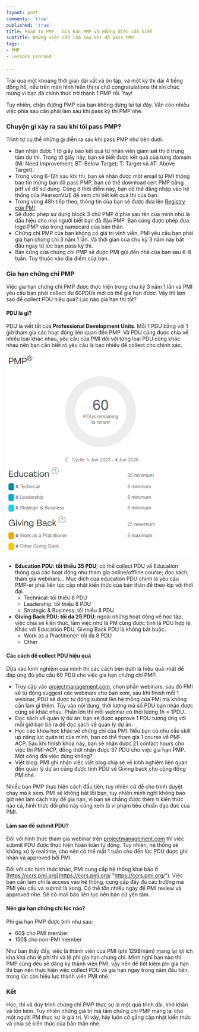 ```yaml
---
layout: post
comments: 'true'
published: 'true'
title: Road to PMP - Gia hạn PMP và những điều cần biết
subtitle: Những việc cần làm sau khi đã pass PMP
tags:
- PMP
- Lessons Learned

---
```

Trải qua một khoảng thời gian dài vất vả ôn tập, và một kỳ thi dài 4 tiếng đồng hồ, nếu trên màn hình hiển thị ra chữ congratulations thì xin chúc mừng vì bạn đã chính thức trở thành 1 PMP rồi. Yay!

Tuy nhiên, chặn đường PMP của bạn không dừng lại tại đây. Vẫn còn nhiều việc phía sau cần phải làm sau khi pass kỳ thi PMP nhé.

### Chuyện gì xảy ra sau khi tôi pass PMP?

Trình tự cụ thể những gì diễn ra sau khi pass PMP như bên dưới:

* Bạn nhận được 1 tờ giấy báo kết quả từ nhân viên giám sát thi ở trung tâm dự thi. Trong tờ giấy này, bạn sẽ biết được kết quả của từng domain (NI: Need Improvement; BT: Below Target; T: Target và AT: Above Target).
* Trong vòng 6-12h sau khi thi, bạn sẽ nhận được một email từ PMI thông báo tin mừng bạn đã pass PMP, bạn có thể download cert PMP bằng pdf về để sử dụng. Cũng ở thời điểm này, bạn có thể đăng nhập vào hệ thống của PearsonVUE để xem chi tiết kết quả thi của bạn.
* Trong vòng 48h tiếp theo, thông tin của bạn sẽ được đưa lên [Registry của PMI](https://certification.pmi.org/registry.aspx). 
* Sẽ được phép sử dụng block 3 chữ PMP ở phía sau tên của mình như là dấu hiệu cho mọi người biết bạn đã đậu PMP. Bạn cũng được phép đưa logo PMP vào trong namecard của bản thân.
* Chứng chỉ PMP của bạn không có giá trị vĩnh viễn, PMI yêu cầu bạn phải gia hạn chứng chỉ 3 năm 1 lần. Và thời gian của chu kỳ 3 năm này bắt đầu ngay từ lúc bạn pass kỳ thi.
* Bản cứng của chứng chỉ PMP sẽ được PMI gửi đến nhà của bạn sau 6-8 tuần. Tùy thuộc vào địa điểm của bạn.

### Gia hạn chứng chỉ PMP

Việc gia hạn chứng chỉ PMP được thực hiện trong chu kỳ 3 năm 1 lần và PMI yêu cầu bạn phải collect đủ 60PDUs mới có thể gia hạn được. Vậy thì làm sao để collect PDU hiệu quả? Lúc nào gia hạn thì tốt?

#### PDU là gì?

PDU là viết tắt của **Professional Development Units**. Mỗi 1 PDU bằng với 1 giờ tham gia các hoạt động liên quan đến PMP. Và PDU cũng được chia về nhiều loại khác nhau, yêu cầu của PMI đối với từng loại PDU cũng khác nhau nên bạn cần biết rõ yêu cầu là bao nhiêu để collect cho chính xác. 

![](/uploads/20200903-2020-09-03-15_31_27-ccrs-_-project-management-institute.png)

* **Education PDU: tối thiểu 35 PDU**; có thể collect PDU về Education thông qua các hoạt động như tham gia online/offline course; đọc sách; tham gia webinars... Mục đích của education PDU chính là yêu cầu PMP-er phải liên tục cập nhật kiến thức của bản thân để theo kịp với thời đại.
  * Technical: tối thiểu 8 PDU
  * Leadership: tối thiểu 8 PDU
  * Strategic & Business: tối thiểu 8 PDU
* **Giving Back PDU: tối đa 25 PDU**; ngoài những hoạt động về học tập, việc chia sẻ kiến thức, làm việc như là PM cũng được tính là PDU hợp lệ. Khác với Education PDU, Giving Back PDU là không bắt buộc.
  * Work as a Practitioner: tối đa 8 PDU
  * Other

#### Các cách để collect PDU hiệu quả

Dựa vào kinh nghiệm của mình thì các cách bên dưới là hiệu quả nhất để đáp ứng đủ yêu cầu 60 PDU cho việc gia hạn chứng chỉ PMP.

* Truy cập vào [projectmanagement.com](https://edward-designer.com/web/free-pdu-technical-leadership-strategic-pdu-for-pmp-and-pmi-acp/), chọn phần webinars, sau đó PMI sẽ tự động suggest các webinars cho bạn xem, sau khi finish mỗi 1 webinar, PDU sẽ được tự động submit lên hệ thống của PMI mà không cần làm gì thêm. Tùy vào nội dung, thời lượng mà số PDU bạn nhận được cũng sẽ khác nhau. Phần lớn thì mỗi webinar có thời lượng 1h = 1PDU.
* Đọc sách về quản lý dự án: bạn sẽ được approve 1 PDU tương ứng với mỗi giờ bạn bỏ ra để đọc sách về quản lý dự án.
* Học các khóa học khác về chứng chỉ của PMI: Nếu bạn có nhu cầu skill up năng lực quản trị của mình, bạn có thể tham gia 1 course về PMI-ACP. Sau khi finish khóa này, bạn sẽ nhận được 21 contact hours cho việc thi PMI-ACP, đồng thời nhận được 37 PDU cho việc gia hạn PMP. Một công đôi việc đúng không?
* Viết blog: PMI ghi nhận việc viết blog chia sẻ về kinh nghiệm liên quan đến quản lý dự án cũng được tính PDU về Giving back cho cộng đồng PM nhé.

Nhiều bạn PMP thực hiện cách đầu tiên, tuy nhiên cứ để cho trình duyệt chạy mà k xem. PMI sẽ không bắt lỗi bạn, tuy nhiên mình nghĩ không bao giờ nên làm cách này để gia hạn, vì bạn sẽ chẳng được thêm tí kiến thức nào cả, hình thức đối phó này cũng xem là vi phạm tiêu chuẩn đạo đức của PMI.

#### Làm sao để submit PDU?

Đối với hình thức tham gia webinar trên [projectmanagement.com](https://edward-designer.com/web/free-pdu-technical-leadership-strategic-pdu-for-pmp-and-pmi-acp/) thì việc submit PDU được thực hiện hoàn toàn tự động. Tuy nhiên, hệ thống sẽ không xử lý realtime, cho nên có thể mất 1 tuần cho đến lúc PDU được ghi nhận và approved bởi PMI.

Đối với các hình thức khác, PMI cung cấp hệ thống khai báo ở [https://ccrs.pmi.org](https://ccrs.pmi.org/  "https://ccrs.pmi.org/"). Việc bạn cần làm chỉ là access vào hệ thống, cung cấp đầy đủ các trường mà PMI yêu cầu và submit là xong. Có thể tốn nhiều ngày để PMI review và approved nhé. Sẽ có mail báo liên tục nên bạn cứ yên tâm.

#### Nên gia hạn chứng chỉ lúc nào?

Phí gia hạn PMP được tính như sau:

* 60$ cho PMI member
* 150$ cho non-PMI member

Như bạn thấy đấy, việc là thành viên của PMI (phí 129$/năm) mang lại lợi ích kha khá cho lệ phí thi và lệ phí gia hạn chứng chỉ. Mình nghĩ bạn nào thi PMP cũng đều sẽ đăng ký thành viên PMI, vậy nên để tiết kiệm phí gia hạn thì bạn nên thực hiện việc collect PDU và gia hạn ngay trong năm đầu tiên, trong lúc còn hiệu lực thành viên PMI nhé.

### Kết

Học, thi và duy trình chứng chỉ PMP thực sự là một quá trình dài, khó khăn và tốn kém. Tuy nhiên những giá trị mà tấm chứng chỉ PMP mang lại cho một người PM thực sự là giá trị. Vì vậy, hãy luôn cố gắng cập nhật kiến thức và chia sẻ kiến thức của bản thân nhé.